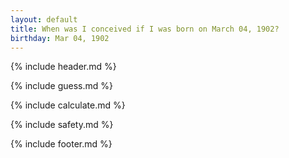 ```yaml
---
layout: default
title: When was I conceived if I was born on March 04, 1902?
birthday: Mar 04, 1902
---
```


{% include header.md %}

{% include guess.md %}

{% include calculate.md %}

{% include safety.md %}

{% include footer.md %}




